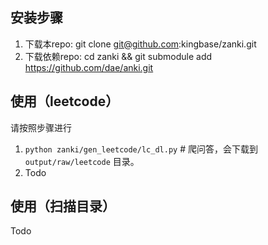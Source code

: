 ## 安装步骤

1. 下载本repo: git clone git@github.com:kingbase/zanki.git
2. 下载依赖repo: cd zanki && git submodule add https://github.com/dae/anki.git

## 使用（leetcode）

请按照步骤进行

1. `python zanki/gen_leetcode/lc_dl.py`  # 爬问答，会下载到 `output/raw/leetcode` 目录。
2. Todo

## 使用（扫描目录）

Todo
